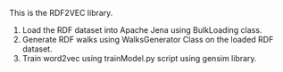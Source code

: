 This is the RDF2VEC library.
1) Load the RDF dataset into Apache Jena using BulkLoading class.
2) Generate RDF walks using WalksGenerator Class on the loaded RDF dataset.
3) Train word2vec using trainModel.py script using gensim library.
